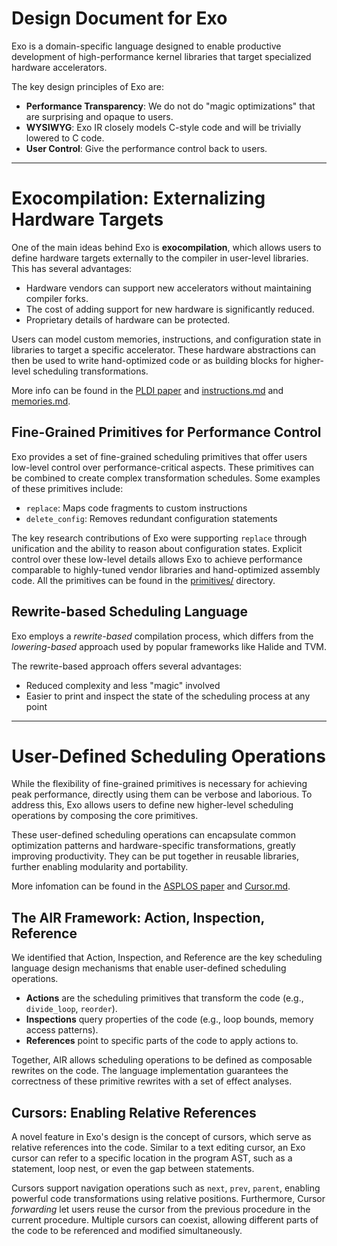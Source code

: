 # Design Document for Exo

Exo is a domain-specific language designed to enable productive development of high-performance kernel libraries that target specialized hardware accelerators.

The key design principles of Exo are:
- **Performance Transparency**: We do not do "magic optimizations" that are surprising and opaque to users.
- **WYSIWYG**: Exo IR closely models C-style code and will be trivially lowered to C code.
- **User Control**: Give the performance control back to users.

---

# Exocompilation: Externalizing Hardware Targets

One of the main ideas behind Exo is **exocompilation**, which allows users to define hardware targets externally to the compiler in user-level libraries. This has several advantages:

- Hardware vendors can support new accelerators without maintaining compiler forks.
- The cost of adding support for new hardware is significantly reduced.
- Proprietary details of hardware can be protected.

Users can model custom memories, instructions, and configuration state in libraries to target a specific accelerator. These hardware abstractions can then be used to write hand-optimized code or as building blocks for higher-level scheduling transformations.

More info can be found in the [PLDI paper](https://people.csail.mit.edu/yuka/pdf/exo_pldi2022_full.pdf) and [instructions.md](./instructions.md) and [memories.md](./memories.md).

## Fine-Grained Primitives for Performance Control

Exo provides a set of fine-grained scheduling primitives that offer users low-level control over performance-critical aspects. These primitives can be combined to create complex transformation schedules. Some examples of these primitives include:

- `replace`: Maps code fragments to custom instructions
- `delete_config`: Removes redundant configuration statements

The key research contributions of Exo were supporting `replace` through unification and the ability to reason about configuration states. Explicit control over these low-level details allows Exo to achieve performance comparable to highly-tuned vendor libraries and hand-optimized assembly code. All the primitives can be found in the [primitives/](./primitives/) directory.

## Rewrite-based Scheduling Language

Exo employs a *rewrite-based* compilation process, which differs from the *lowering-based* approach used by popular frameworks like Halide and TVM.

The rewrite-based approach offers several advantages:

- Reduced complexity and less "magic" involved
- Easier to print and inspect the state of the scheduling process at any point

---

# User-Defined Scheduling Operations

While the flexibility of fine-grained primitives is necessary for achieving peak performance, directly using them can be verbose and laborious. To address this, Exo allows users to define new higher-level scheduling operations by composing the core primitives.

These user-defined scheduling operations can encapsulate common optimization patterns and hardware-specific transformations, greatly improving productivity. They can be put together in reusable libraries, further enabling modularity and portability.

More infomation can be found in the [ASPLOS paper](.) and [Cursor.md](./Cursor.md).

## The AIR Framework: Action, Inspection, Reference

We identified that Action, Inspection, and Reference are the key scheduling language design mechanisms that enable user-defined scheduling operations.

- **Actions** are the scheduling primitives that transform the code (e.g., `divide_loop`, `reorder`).
- **Inspections** query properties of the code (e.g., loop bounds, memory access patterns).
- **References** point to specific parts of the code to apply actions to.

Together, AIR allows scheduling operations to be defined as composable rewrites on the code. The language implementation guarantees the correctness of these primitive rewrites with a set of effect analyses.

## Cursors: Enabling Relative References

A novel feature in Exo's design is the concept of cursors, which serve as relative references into the code. Similar to a text editing cursor, an Exo cursor can refer to a specific location in the program AST, such as a statement, loop nest, or even the gap between statements.

Cursors support navigation operations such as `next`, `prev`, `parent`, enabling powerful code transformations using relative positions.
Furthermore, Cursor _forwarding_ let users reuse the cursor from the previous procedure in the current procedure.
Multiple cursors can coexist, allowing different parts of the code to be referenced and modified simultaneously.

